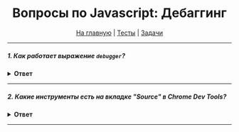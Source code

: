 <div align="center">

<h1>Вопросы по Javascript: Дебаггинг</h1>

<a href="https://github.com/dollaween/javascript-questions">На главную</a> | <a href="https://github.com/dollaween/javascript-tests">Тесты</a> | <a href="https://github.com/dollaween/javascript-tests">Задачи</a>

</div>

---

##### 1. Как работает выражение `debugger`?

<details><summary><b>Ответ</b></summary>
<p>

Выражение `debugger` открывает доступ к любому доступному в конкретном окружении отладочному функционалу, например, к установке брейкпоинтов.

В примере ниже, при вызове отладчика выполнение скрипта приостановится в том месте, где находится выражение `debugger`. В **Chrome Dev Tools** мы можем посмотреть значение аргумента `props`.
```javascript
function buggyFunction(props) {
  debugger
}
buggyFunction();
```

</p>
</details>

---

##### 2. Какие инструменты есть на вкладке "Source" в Chrome Dev Tools?

<details><summary><b>Ответ</b></summary>
<p>

На вкладке "Source" мы можем:
1. Работать с брейкпоинтами: добавлять/удалять, двигаться по ним.
2. Работать с **Event Listeners**.
3. Смотреть **Scope** функции.
4. Смотреть **Call Stack**.
5. Следить за переменными во вкладке **Watch**.

</p>
</details>

---

